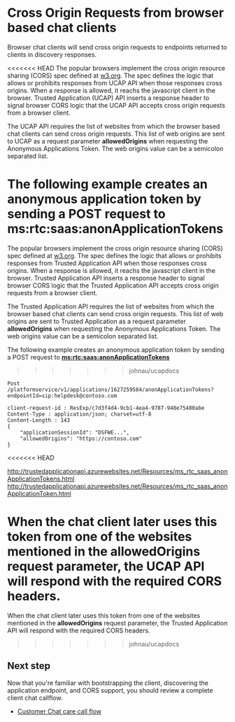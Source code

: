 # Cross Origin Requests from browser based chat clients

Browser chat clients will send cross origin requests to endpoints returned to clients in discovery responses.
 
<<<<<<< HEAD
The popular browsers implement the cross origin resource sharing (CORS) spec defined at [w3.org](http://www.w3.org/TR/cors/). The spec defines the logic that allows or prohibits responses from UCAP API when those responses cross origins. When a response is allowed, it reachs the javascript client in the browser. Trusted Application (UCAP) API inserts a response header to signal browser CORS logic that the UCAP API accepts cross origin requests from a browser client.
 
 
The UCAP API requires the list of websites from which the browser based chat clients can send cross origin requests. This list of web origins are sent to UCAP as a request parameter **allowedOrigins** when requesting the Anonymous Applications Token. The web origins value can be a semicolon separated list.
 
The following example creates an anonymous application token by sending a POST request to **ms:rtc:saas:anonApplicationTokens**
=======
The popular browsers implement the cross origin resource sharing (CORS) spec defined at [w3.org](http://www.w3.org/TR/cors/). The spec defines the logic that allows or prohibits responses from Trusted Application API when those responses cross origins. When a response is allowed, it reachs the javascript client in the browser. Trusted Application API inserts a response header to signal browser CORS logic that the Trusted Application API accepts cross origin requests from a browser client.
 
 
The Trusted Application API requires the list of websites from which the browser based chat clients can send cross origin requests. This list of web origins are sent to Trusted Application as a request parameter **allowedOrigins** when requesting the Anonymous Applications Token. The web origins value can be a semicolon separated list.
 
The following example creates an anonymous application token by sending a POST request to [**ms:rtc:saas:anonApplicationTokens**](http://trustedappapi.azurewebsites.net/Resources/ms_rtc_saas_anonApplicationTokens.html)
>>>>>>> johnau/ucapdocs
 
```http
Post /platformservice/v1/applications/1627259584/anonApplicationTokens?endpointId=sip:helpdesk@contoso.com
 
client-request-id : ResExp/c7d3f4d4-9cb1-4ea4-9787-948e75480abe
Content-Type : application/json; charset=utf-8
Content-Length : 143
{
    "applicationSessionId": "DSFWE...",
    "allowedOrigins": "https://contoso.com"
}
``` 
<<<<<<< HEAD
 
http://trustedapplicationapi.azurewebsites.net/Resources/ms_rtc_saas_anonApplicationTokens.html
http://trustedapplicationapi.azurewebsites.net/Resources/ms_rtc_saas_anonApplicationToken.html
 
 
When the chat client later uses this token from one of the websites mentioned in the **allowedOrigins** request parameter, the UCAP API will respond with the required CORS headers.
=======
  
When the chat client later uses this token from one of the websites mentioned in the **allowedOrigins** request parameter, the Trusted Application API will respond with the required CORS headers.
>>>>>>> johnau/ucapdocs
 
## Next step
Now that you're familiar with bootstrapping the client, discovering the application endpoint, and CORS support, you should review a complete client chat callflow.
- [Customer Chat care call flow](CallFlow1.md) 
 
